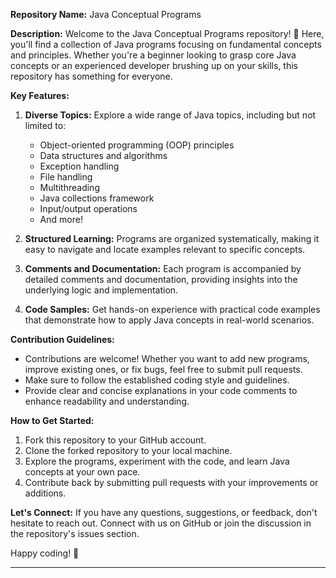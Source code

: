 
**Repository Name:** Java Conceptual Programs

**Description:**
Welcome to the Java Conceptual Programs repository! 🚀 Here, you'll find a collection of Java programs focusing on fundamental concepts and principles. Whether you're a beginner looking to grasp core Java concepts or an experienced developer brushing up on your skills, this repository has something for everyone.

**Key Features:**
1. **Diverse Topics:** Explore a wide range of Java topics, including but not limited to:
   - Object-oriented programming (OOP) principles
   - Data structures and algorithms
   - Exception handling
   - File handling
   - Multithreading
   - Java collections framework
   - Input/output operations
   - And more!

2. **Structured Learning:** Programs are organized systematically, making it easy to navigate and locate examples relevant to specific concepts.

3. **Comments and Documentation:** Each program is accompanied by detailed comments and documentation, providing insights into the underlying logic and implementation.

4. **Code Samples:** Get hands-on experience with practical code examples that demonstrate how to apply Java concepts in real-world scenarios.

**Contribution Guidelines:**
- Contributions are welcome! Whether you want to add new programs, improve existing ones, or fix bugs, feel free to submit pull requests.
- Make sure to follow the established coding style and guidelines.
- Provide clear and concise explanations in your code comments to enhance readability and understanding.

**How to Get Started:**
1. Fork this repository to your GitHub account.
2. Clone the forked repository to your local machine.
3. Explore the programs, experiment with the code, and learn Java concepts at your own pace.
4. Contribute back by submitting pull requests with your improvements or additions.

**Let's Connect:**
If you have any questions, suggestions, or feedback, don't hesitate to reach out. Connect with us on GitHub or join the discussion in the repository's issues section.

Happy coding! 🎉

--- 
